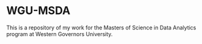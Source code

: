 # WGU-MSDA
This is a repository of my work for the Masters of Science in Data Analytics program at Western Governors University.
